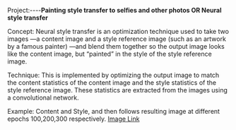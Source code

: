 Project:----****Painting style transfer to selfies and other photos OR Neural style transfer****

Concept:
Neural style transfer is an optimization technique used to take two images
—a content image and a style reference image (such as an artwork by a famous painter)
—and blend them together so the output image looks like the content image, but “painted” in the style of the style reference image.

Technique:
This is implemented by optimizing the output image to match the content statistics of the content image and 
the style statistics of the style reference image. These statistics are extracted from the images using a convolutional network.

Example:
Content and Style, and then follows resulting image at different epochs 100,200,300 respectively.
<a href="https://lh4.googleusercontent.com/np8EZnEOc4OSlaIa1yN-BlM-mfkIyvC7jueyrQxh4adSaw41yA5hMXKsGwcNLAok0xHB8Kip7MOxkPK4V1BtQW2s5wJXieSF5UQ2Cjp3LXDJejNKlvY=w1280">Image Link</a>
